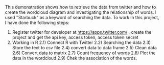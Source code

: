 This demonstration shows how to retrieve the data from twitter and how to create the wordcloud diagram and investigating the relationship
of words. I used "Starbuck" as a keyword of searching the data. To work in this project, I have done the following steps: 

1) Register twitter for developer at https://apps.twitter.com/ , create the project and get the api key, access token, access token secret 
2) Working in R 
  2.1) Connect R with Twitter
  2.2) Searching the data 
  2.3) Store the text to csv file
  2.4) convert data to data frame 
  2.5) Clean data 
  2.6) Convert data to matrix 
  2.7) Count frequency of words 
  2.8) Plot the data in the wordcloud
  2.9) Chek the association of the words.
